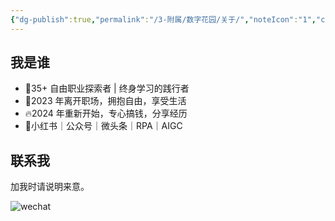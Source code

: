 ```yaml
---
{"dg-publish":true,"permalink":"/3-附属/数字花园/关于/","noteIcon":"1","created":"2024-04-08","updated":"2024-05-09"}
---
```


## 我是谁

- 🌟35+ 自由职业探索者 | 终身学习的践行者 
- 👀2023 年离开职场，拥抱自由，享受生活 
- 🔥2024 年重新开始，专心搞钱，分享经历 
- 🌈小红书｜公众号｜微头条｜RPA｜AIGC

## 联系我
加我时请说明来意。

![wechat](http://img.xlg.life/images/202404082239791.jpg)
